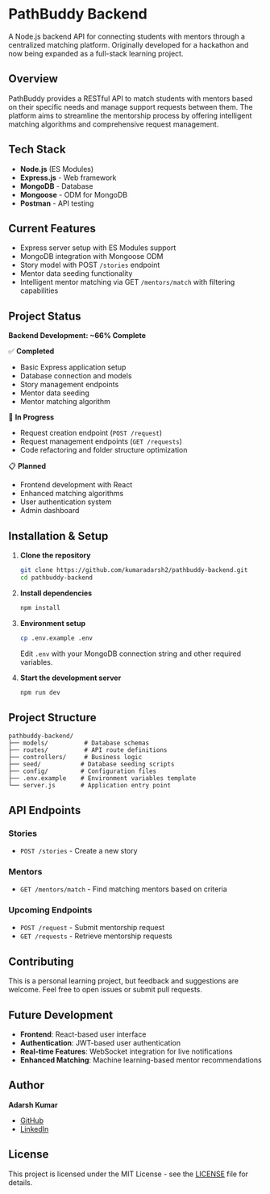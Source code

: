 # PathBuddy Backend

A Node.js backend API for connecting students with mentors through a centralized matching platform. Originally developed for a hackathon and now being expanded as a full-stack learning project.

## Overview

PathBuddy provides a RESTful API to match students with mentors based on their specific needs and manage support requests between them. The platform aims to streamline the mentorship process by offering intelligent matching algorithms and comprehensive request management.

## Tech Stack

- **Node.js** (ES Modules)
- **Express.js** - Web framework
- **MongoDB** - Database
- **Mongoose** - ODM for MongoDB
- **Postman** - API testing

## Current Features

- Express server setup with ES Modules support
- MongoDB integration with Mongoose ODM
- Story model with POST `/stories` endpoint
- Mentor data seeding functionality
- Intelligent mentor matching via GET `/mentors/match` with filtering capabilities

## Project Status

**Backend Development: ~66% Complete**

✅ **Completed**
- Basic Express application setup
- Database connection and models
- Story management endpoints
- Mentor data seeding
- Mentor matching algorithm

🔄 **In Progress**
- Request creation endpoint (`POST /request`)
- Request management endpoints (`GET /requests`)
- Code refactoring and folder structure optimization

📋 **Planned**
- Frontend development with React
- Enhanced matching algorithms
- User authentication system
- Admin dashboard

## Installation & Setup

1. **Clone the repository**
   ```bash
   git clone https://github.com/kumaradarsh2/pathbuddy-backend.git
   cd pathbuddy-backend
   ```

2. **Install dependencies**
   ```bash
   npm install
   ```

3. **Environment setup**
   ```bash
   cp .env.example .env
   ```
   Edit `.env` with your MongoDB connection string and other required variables.

4. **Start the development server**
   ```bash
   npm run dev
   ```

## Project Structure

```
pathbuddy-backend/
├── models/          # Database schemas
├── routes/          # API route definitions
├── controllers/     # Business logic
├── seed/           # Database seeding scripts
├── config/         # Configuration files
├── .env.example    # Environment variables template
└── server.js       # Application entry point
```

## API Endpoints

### Stories
- `POST /stories` - Create a new story

### Mentors
- `GET /mentors/match` - Find matching mentors based on criteria

### Upcoming Endpoints
- `POST /request` - Submit mentorship request
- `GET /requests` - Retrieve mentorship requests

## Contributing

This is a personal learning project, but feedback and suggestions are welcome. Feel free to open issues or submit pull requests.

## Future Development

- **Frontend**: React-based user interface
- **Authentication**: JWT-based user authentication
- **Real-time Features**: WebSocket integration for live notifications
- **Enhanced Matching**: Machine learning-based mentor recommendations

## Author

**Adarsh Kumar**
- [GitHub](https://github.com/kumaradarsh2)
- [LinkedIn](https://linkedin.com/in/kumaradarsh2)

## License

This project is licensed under the MIT License - see the [LICENSE](LICENSE) file for details.
